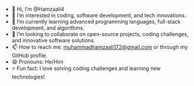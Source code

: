- 👋 Hi, I’m @Hamzaali4
- 👀 I’m interested in coding, software development, and tech innovations.
- 🌱 I’m currently learning advanced programming languages, full-stack development, and algorithms.
- 💞️ I’m looking to collaborate on open-source projects, coding challenges, and innovative software solutions.
- 📫 How to reach me: muhammadhamzaali172@gmail.com or through my GitHub profile.
- 😄 Pronouns: He/Him
- ⚡ Fun fact: I love solving coding challenges and learning new technologies!
